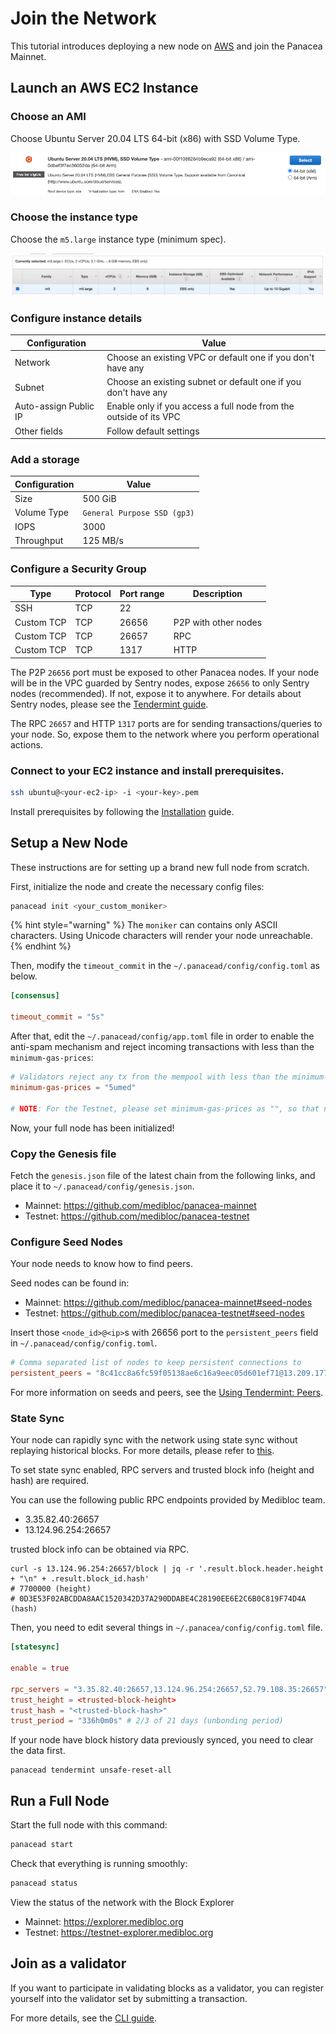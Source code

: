 # Join the Network

This tutorial introduces deploying a new node on [AWS](https://aws.amazon.com/) and join the Panacea Mainnet.


## Launch an AWS EC2 Instance

### Choose an AMI

Choose Ubuntu Server 20.04 LTS 64-bit (x86) with SSD Volume Type.

![](../assets/fullnode/ec2-ami.png)

### Choose the instance type

Choose the `m5.large` instance type (minimum spec).

![](../assets/fullnode/ec2-instance-type.png)

### Configure instance details

| Configuration         | Value |
|-----------------------|------- |
| Network               | Choose an existing VPC or default one if you don't have any |
| Subnet                | Choose an existing subnet or default one if you don't have any |
| Auto-assign Public IP | Enable only if you access a full node from the outside of its VPC |
| Other fields          | Follow default settings |

### Add a storage

| Configuration | Value |
|---------------|------- |
 | Size          | 500 GiB |
 | Volume Type   | `General Purpose SSD (gp3)` |
 | IOPS          | 3000 |
 | Throughput    | 125 MB/s |

### Configure a Security Group

| Type        | Protocol | Port range |  Description |
|-------------|----------|------------|------------- |
| SSH         | TCP | 22 |
| Custom TCP  | TCP | 26656 | P2P with other nodes |
| Custom TCP  | TCP | 26657 | RPC |
| Custom TCP | TCP | 1317 | HTTP |

The P2P `26656` port must be exposed to other Panacea nodes.
If your node will be in the VPC guarded by Sentry nodes, expose `26656` to only Sentry nodes (recommended).
If not, expose it to anywhere.
For details about Sentry nodes, please see the [Tendermint guide](https://docs.tendermint.com/master/nodes/validators.html#local-configuration).

The RPC `26657` and HTTP `1317` ports are for sending transactions/queries to your node.
So, expose them to the network where you perform operational actions.


### Connect to your EC2 instance and install prerequisites.

```bash
ssh ubuntu@<your-ec2-ip> -i <your-key>.pem
```

Install prerequisites by following the [Installation](installation.md) guide.


## Setup a New Node

These instructions are for setting up a brand new full node from scratch.

First, initialize the node and create the necessary config files:

```bash
panacead init <your_custom_moniker>
```

{% hint style="warning" %}
The `moniker` can contains only ASCII characters. Using Unicode characters will render your node unreachable.
{% endhint %}

Then, modify the `timeout_commit` in the `~/.panacead/config/config.toml` as below.
```toml
[consensus]

timeout_commit = "5s"
```

After that, edit the `~/.panacead/config/app.toml` file in order to enable the anti-spam mechanism and reject incoming transactions with less than the `minimum-gas-prices`:
```toml
# Validators reject any tx from the mempool with less than the minimum-gas-prices.
minimum-gas-prices = "5umed"

# NOTE: For the Testnet, please set minimum-gas-prices as "", so that no fee is required.
```

Now, your full node has been initialized!

### Copy the Genesis file

Fetch the `genesis.json` file of the latest chain from the following links, and place it to `~/.panacead/config/genesis.json`.
- Mainnet: https://github.com/medibloc/panacea-mainnet
- Testnet: https://github.com/medibloc/panacea-testnet

### Configure Seed Nodes

Your node needs to know how to find peers.

Seed nodes can be found in:
- Mainnet: https://github.com/medibloc/panacea-mainnet#seed-nodes
- Testnet: https://github.com/medibloc/panacea-testnet#seed-nodes

Insert those `<node_id>@<ip>`s with 26656 port to the `persistent_peers` field in `~/.panacead/config/config.toml`.
```toml
# Comma separated list of nodes to keep persistent connections to
persistent_peers = "8c41cc8a6fc59f05138ae6c16a9eec05d601ef71@13.209.177.91:26656,cc0285c4d9cec8489f8bfed0a749dd8636406a0d@54.180.169.37:26656,1fc4a41660986ee22106445b67444ec094221e76@52.78.132.151:26656"
```

For more information on seeds and peers, see the [Using Tendermint: Peers](https://docs.tendermint.com/master/tendermint-core/using-tendermint.html#peers).

### State Sync

Your node can rapidly sync with the network using state sync without replaying historical blocks. For more details, please refer to [this](https://docs.tendermint.com/v0.34/tendermint-core/state-sync.html).

To set state sync enabled, RPC servers and trusted block info (height and hash) are required.

You can use the following public RPC endpoints provided by Medibloc team.
- 3.35.82.40:26657
- 13.124.96.254:26657

trusted block info can be obtained via RPC.

```shell
curl -s 13.124.96.254:26657/block | jq -r '.result.block.header.height + "\n" + .result.block_id.hash'
# 7700000 (height)
# 0D3E53F02ABCDDA8AAC1520342D37A290DDABE4C28190EE6E2C6B0C819F74D4A (hash)
```

Then, you need to edit several things in `~/.panacea/config/config.toml` file.

```toml
[statesync]

enable = true

rpc_servers = "3.35.82.40:26657,13.124.96.254:26657,52.79.108.35:26657" # rpc addresses
trust_height = <trusted-block-height>
trust_hash = "<trusted-block-hash>"
trust_period = "336h0m0s" # 2/3 of 21 days (unbonding period)
```

If your node have block history data previously synced, you need to clear the data first.

```shell
panacead tendermint unsafe-reset-all
```

## Run a Full Node

Start the full node with this command:

```bash
panacead start
```

Check that everything is running smoothly:

```bash
panacead status
```

View the status of the network with the Block Explorer
- Mainnet: https://explorer.medibloc.org
- Testnet: https://testnet-explorer.medibloc.org

## Join as a validator

If you want to participate in validating blocks as a validator,
you can register yourself into the validator set by submitting a transaction.

For more details, see the [CLI guide](interaction-with-the-network-cli.md#staking).




